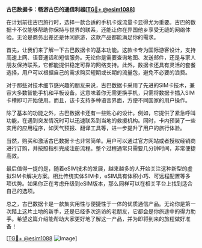 **古巴数据卡：畅游古巴的通信利器[[TG💪+ @esim1088](https://t.me/s/esim1088)]**

在计划前往古巴旅行时，选择一款合适的手机卡或流量卡显得尤为重要。古巴的数据卡不仅能够帮助你保持与世界的联系，还能让你在异国他乡享受无缝的网络体验。无论是商务出差还是休闲旅游，这款产品都能满足你的需求。

首先，让我们来了解一下古巴数据卡的基本功能。这款卡专为国际游客设计，支持高速上网、语音通话和短信服务。无论你是需要查询地图、发送邮件，还是与家人朋友保持联系，它都能提供稳定可靠的网络支持。此外，数据卡还具有灵活的套餐选择，用户可以根据自己的需求购买短期或长期的流量包，避免不必要的浪费。

对于那些对技术细节感兴趣的朋友来说，古巴数据卡采用了先进的SIM卡技术，兼容大多数智能手机和平板设备。这意味着你无需更换手机，只需将数据卡插入SIM卡槽即可开始使用。而且，该卡支持多种语言界面，方便不同国家的用户操作。

除了基本的功能之外，古巴数据卡还有一些贴心的设计。例如，它提供了紧急呼叫功能，在遇到突发情况时可以迅速联系到当地的救援机构。同时，卡内预装了一些实用的应用程序，如天气预报、翻译工具等，进一步提升了用户的旅行体验。

当然，购买和激活古巴数据卡也非常简单。用户可以通过官方网站或者授权经销商进行订购，并按照指引完成注册流程。整个过程通常只需要几分钟时间，非常便捷高效。

最后值得一提的是，随着eSIM技术的发展，越来越多的人开始关注这种新型的虚拟SIM卡解决方案。相比传统实体SIM卡，eSIM具有体积小巧、可远程配置等多项优势。如果你正在考虑升级到eSIM版本，那么同样可以在相关平台上找到适合自己的选项。

总之，古巴数据卡是一款集实用性与便捷性于一体的优质通信产品。无论你是第一次踏上这片土地的新手，还是已经多次造访的老朋友，它都会是你旅途中的得力助手。希望这篇介绍能帮助大家更好地了解这一产品，并为即将到来的旅程做好准备！

[[TG💪+ @esim1088](https://t.me/s/esim1088) ![Image](https://i.postimg.cc/4NQfJmqS/Snipaste-2025-05-13-00-14-12.png)]